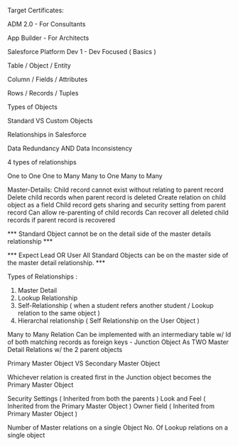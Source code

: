 
Target Certificates: 

ADM 2.0 - For Consultants 

App Builder - For Architects 

Salesforce Platform Dev 1 - Dev Focused ( Basics )



Table / Object / Entity 

Column / Fields / Attributes 

Rows / Records / Tuples 

Types of Objects 

Standard VS Custom Objects 


Relationships in Salesforce 

Data Redundancy AND Data Inconsistency 

4 types of relationships 

One to One
One to Many 
Many to One 
Many to Many


Master-Details: 
	Child record cannot exist without relating to parent record 
	Delete child records when parent record is deleted 
	Create relation on child object as a field 
	Child record gets sharing and security setting from parent record 
	Can allow re-parenting of child records 
	Can recover all deleted child records if parent record is recovered

*** Standard Object cannot be on the detail side of the master details relationship ***
	
	
*** Expect Lead OR User All Standard Objects can be on the master side of the master detail relationship. ***





Types of Relationships : 

1. Master Detail 
2. Lookup Relationship 
3. Self-Relationship ( when a student refers another student / Lookup relation to the same object ) 
4. Hierarchal relationship ( Self Relationship on the User Object )


Many to Many Relation Can be implemented with an intermediary table w/ Id of both matching records as foreign keys - Junction Object As TWO Master Detail Relations w/ the 2 parent objects

Primary Master Object VS Secondary Master Object 

Whichever relation is created first in the Junction object becomes the Primary Master Object 

Security Settings ( Inherited from both the parents ) 
Look and Feel ( Inherited from the Primary Master Object ) 
Owner field ( Inherited from Primary Master Object )


Number of Master relations on a single Object
No. Of Lookup relations on a single object 
